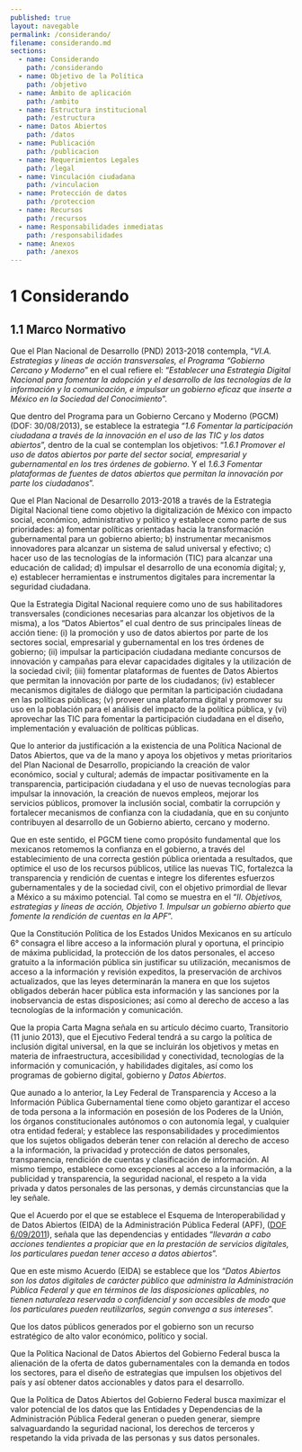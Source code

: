 ```yaml
---
published: true
layout: navegable
permalink: /considerando/
filename: considerando.md
sections: 
  - name: Considerando
    path: /considerando
  - name: Objetivo de la Política
    path: /objetivo
  - name: Ámbito de aplicación
    path: /ambito
  - name: Estructura institucional
    path: /estructura
  - name: Datos Abiertos
    path: /datos
  - name: Publicación
    path: /publicacion
  - name: Requerimientos Legales
    path: /legal
  - name: Vinculación ciudadana
    path: /vinculacion
  - name: Protección de datos
    path: /proteccion
  - name: Recursos
    path: /recursos
  - name: Responsabilidades inmediatas
    path: /responsabilidades
  - name: Anexos
    path: /anexos
---
```


# 1 Considerando

## 1.1  Marco Normativo

Que el Plan Nacional de Desarrollo (PND) 2013-2018 contempla, “*VI.A. Estrategias y líneas de acción transversales, el Programa “Gobierno Cercano y Moderno*” en el cual refiere el: “*Establecer una Estrategia Digital Nacional para fomentar la adopción y el desarrollo de las tecnologías de la información y la comunicación, e impulsar un gobierno eficaz que inserte a México en la Sociedad del Conocimiento*”.

Que dentro del Programa para un Gobierno Cercano y Moderno (PGCM) (DOF: 30/08/2013), se establece la estrategia “*1.6 Fomentar la participación ciudadana a través de la innovación en el uso de las TIC y los datos abiertos*”, dentro de la cual se contemplan los objetivos: “*1.6.1 Promover el uso de datos abiertos por parte del sector social, empresarial y gubernamental en los tres órdenes de gobierno*. Y el *1.6.3 Fomentar plataformas de fuentes de datos abiertos que permitan la innovación por parte los ciudadanos*”.

Que el Plan Nacional de Desarrollo 2013-2018 a través de la Estrategia Digital Nacional tiene como objetivo la digitalización de México con impacto social, económico, administrativo y político y establece como parte de sus prioridades: a) fomentar políticas orientadas hacia la transformación gubernamental para un gobierno abierto; b) instrumentar mecanismos innovadores para alcanzar un sistema de salud universal y efectivo; c) hacer uso de las tecnologías de la información (TIC) para alcanzar una educación de calidad; d) impulsar el desarrollo de una economía digital; y, e) establecer herramientas e instrumentos digitales para incrementar la seguridad ciudadana.

Que la Estrategia Digital Nacional requiere como uno de sus habilitadores  transversales (condiciones necesarias para alcanzar los objetivos de la misma), a los “Datos Abiertos” el cual dentro de sus principales líneas de acción tiene: (i) la promoción y uso de datos abiertos por parte de los sectores social, empresarial y gubernamental en los tres órdenes de gobierno; (ii) impulsar la participación ciudadana mediante concursos de innovación y campañas para elevar capacidades digitales y la utilización de la sociedad civil; (iii) fomentar plataformas de fuentes de Datos  Abiertos que permitan la innovación por parte de los ciudadanos; (iv) establecer mecanismos digitales de diálogo que permitan la participación ciudadana en las políticas públicas; (v) proveer una plataforma digital y promover su uso en la población para el análisis del impacto de la política pública, y (vi) aprovechar las TIC para fomentar la participación ciudadana en el diseño, implementación y evaluación de políticas públicas.

Que lo anterior da justificación a la existencia de una Política Nacional de Datos Abiertos, que va de la mano y apoya los objetivos y metas prioritarios del Plan Nacional de Desarrollo, propiciando la creación de valor económico, social y cultural; además de impactar positivamente en la transparencia, participación ciudadana y el uso de nuevas tecnologías para impulsar la innovación, la creación de nuevos empleos, mejorar los servicios públicos, promover la inclusión social, combatir la corrupción y fortalecer mecanismos de confianza con la ciudadanía, que en su conjunto contribuyen al desarrollo de un Gobierno abierto, cercano y moderno.

Que en este sentido, el PGCM tiene como propósito fundamental que los mexicanos retomemos la confianza en el gobierno, a través del establecimiento de una correcta gestión pública orientada a resultados, que optimice el uso de los recursos públicos, utilice las nuevas TIC, fortalezca la transparencia y rendición de cuentas e integre los diferentes esfuerzos gubernamentales y de la sociedad civil, con el objetivo primordial de llevar a México a su máximo potencial. Tal como se muestra en el “*II. Objetivos, estrategias y líneas de acción, Objetivo 1. Impulsar un gobierno abierto que fomente la rendición de cuentas en la APF*”.

Que la Constitución Política de los Estados Unidos Mexicanos en su artículo 6° consagra el libre acceso a la información plural y oportuna, el principio de máxima publicidad, la protección de los datos personales, el acceso gratuito a la información pública sin justificar su utilización, mecanismos de acceso a la información y revisión expeditos, la preservación de archivos actualizados, que las leyes determinarán la manera en que los sujetos obligados deberán hacer pública esta información y las sanciones por la inobservancia de estas disposiciones; así como al derecho de acceso a las tecnologías de la información y comunicación.

Que la propia Carta Magna señala en su artículo décimo cuarto, Transitorio (11 junio 2013), que el Ejecutivo Federal tendrá a su cargo la política de inclusión digital universal, en la que se incluirán los objetivos y metas en materia de infraestructura, accesibilidad y conectividad, tecnologías de la información y comunicación, y habilidades digitales, así como los programas de gobierno digital, gobierno y *Datos Abiertos*.

Que aunado a lo anterior, la Ley Federal de Transparencia y Acceso a la Información Pública Gubernamental tiene como objeto garantizar el acceso de toda persona a la información en posesión de los Poderes de la Unión, los órganos constitucionales autónomos o con autonomía legal, y cualquier otra entidad federal; y establece las responsabilidades y procedimientos que los sujetos obligados deberán tener con relación al derecho de acceso a la información, la privacidad y protección de datos personales, transparencia, rendición de cuentas y clasificación de información. Al mismo tiempo, establece como excepciones al acceso a la información, a la publicidad y transparencia, la seguridad nacional, el respeto a la vida privada y datos personales de las personas, y demás circunstancias que la ley señale.

Que el Acuerdo por el que se establece el Esquema de Interoperabilidad y de Datos Abiertos (EIDA) de la Administración Pública Federal (APF), ([DOF 6/09/2011](http://dof.gob.mx/nota_detalle.php?codigo=5208001&fecha=06/09/2011)), señala que las dependencias y entidades “*llevarán a cabo acciones tendientes a propiciar que en la prestación de servicios digitales, los particulares puedan tener acceso a datos abiertos*”.

Que en este mismo Acuerdo (EIDA) se establece que los “*Datos Abiertos son los datos digitales de carácter público que administra la Administración Pública Federal y que en términos de las disposiciones aplicables, no tienen naturaleza reservada o confidencial y son accesibles de modo que los particulares pueden reutilizarlos, según convenga a sus intereses*”.

Que los datos públicos generados por el gobierno son un recurso estratégico de alto valor económico, político y social.

Que la Política Nacional de Datos Abiertos del Gobierno Federal busca la alienación de la oferta de datos gubernamentales con la demanda en todos los sectores, para el diseño de estrategias que impulsen los objetivos del país y así obtener datos accionables y datos para el desarrollo.

Que la Política de Datos Abiertos del Gobierno Federal busca maximizar el valor potencial de los datos que las Entidades y Dependencias de la Administración Pública Federal generan o pueden generar, siempre salvaguardando la seguridad nacional, los derechos de terceros y respetando la vida privada de las personas y sus datos personales.
